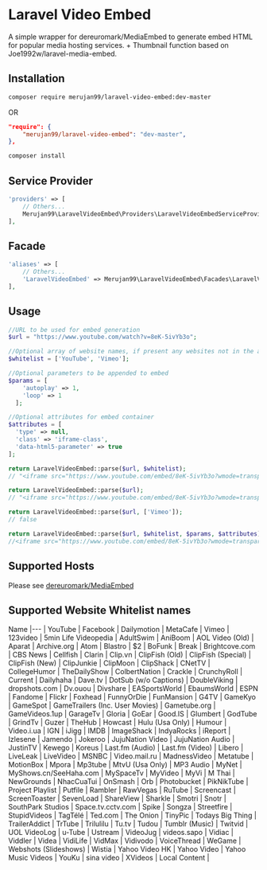 # Laravel Video Embed

A simple wrapper for dereuromark/MediaEmbed to generate embed HTML for popular media hosting services. + Thumbnail function based on Joe1992w/laravel-media-embed.

## Installation
````bash
composer require merujan99/laravel-video-embed:dev-master
````
OR
````json
"require": {
    "merujan99/laravel-video-embed": "dev-master",
},
````
````bash
composer install
````

## Service Provider
````php
'providers' => [
    // Others...
    Merujan99\LaravelVideoEmbed\Providers\LaravelVideoEmbedServiceProvider::class,
],
````

## Facade
````php
'aliases' => [
    // Others...
    'LaravelVideoEmbed' => Merujan99\LaravelVideoEmbed\Facades\LaravelVideoEmbed::class,
],
````

## Usage

````php
//URL to be used for embed generation
$url = "https://www.youtube.com/watch?v=8eK-5ivYb3o";

//Optional array of website names, if present any websites not in the array will result in false being returned by the parser
$whitelist = ['YouTube', 'Vimeo'];

//Optional parameters to be appended to embed
$params = [
    'autoplay' => 1,
    'loop' => 1
  ];

//Optional attributes for embed container
$attributes = [
  'type' => null,
  'class' => 'iframe-class',
  'data-html5-parameter' => true
];

return LaravelVideoEmbed::parse($url, $whitelist);
// "<iframe src="https://www.youtube.com/embed/8eK-5ivYb3o?wmode=transparent" type="text/html" width="480" height="295" frameborder="0" allowfullscreen></iframe>"

return LaravelVideoEmbed::parse($url);
// "<iframe src="https://www.youtube.com/embed/8eK-5ivYb3o?wmode=transparent" type="text/html" width="480" height="295" frameborder="0" allowfullscreen></iframe>"

return LaravelVideoEmbed::parse($url, ['Vimeo']);
// false

return LaravelVideoEmbed::parse($url, $whitelist, $params, $attributes)
//<iframe src="https://www.youtube.com/embed/8eK-5ivYb3o?wmode=transparent&amp;autoplay=1&amp;loop=1" type="" width="480" height="295" frameborder="0" allowfullscreen class="iframe-class" data-html5-parameter></iframe>
````

## Supported Hosts

Please see [dereuromark/MediaEmbed](https://github.com/dereuromark/MediaEmbed)

## Supported Website Whitelist names
Name |--- |
YouTube |
Facebook |
Dailymotion |
MetaCafe |
Vimeo |
123video |
5min Life Videopedia |
AdultSwim |
AniBoom |
AOL Video (Old) |
Aparat |
Archive.org |
Atom |
Blastro |
$2 |
BoFunk |
Break |
Brightcove.com |
CBS News |
Cellfish |
Clarin |
Clip.vn |
ClipFish (Old) |
ClipFish (Special) |
ClipFish (New) |
ClipJunkie |
ClipMoon |
ClipShack |
CNetTV |
CollegeHumor |
TheDailyShow |
ColbertNation |
Crackle |
CrunchyRoll |
Current |
Dailyhaha |
Dave.tv |
DotSub (w/o Captions) |
DoubleViking |
dropshots.com |
Dv.ouou |
Divshare |
EASportsWorld |
EbaumsWorld |
ESPN |
Fandome |
Flickr |
Foxhead |
FunnyOrDie |
FunMansion |
G4TV |
GameKyo |
GameSpot |
GameTrailers (Inc. User Movies) |
Gametube.org |
GameVideos.1up |
GarageTv |
Gloria |
GoEar |
Good.IS |
Glumbert |
GodTube |
GrindTv |
Guzer |
TheHub |
Howcast |
Hulu (Usa Only) |
Humour |
Video.i.ua |
IGN |
iJigg |
IMDB |
ImageShack |
IndyaRocks |
iReport |
Izlesene |
Jamendo |
Jokeroo |
JujuNation Video |
JujuNation Audio |
JustinTV |
Kewego |
Koreus |
Last.fm (Audio) |
Last.fm (Video) |
Libero |
LiveLeak |
LiveVideo |
MSNBC |
Video.mail.ru |
MadnessVideo |
Metatube |
MotionBox |
Mpora |
Mp3tube |
MtvU (Usa Only) |
MP3 Audio |
MyNet |
MyShows.cn/SeeHaha.com |
MySpaceTv |
MyVideo |
MyVi |
M Thai |
NewGrounds |
NhacCuaTui |
OnSmash |
Orb |
Photobucket |
PikNikTube |
Project Playlist |
Putfile |
Rambler |
RawVegas |
RuTube |
Screencast |
ScreenToaster |
SevenLoad |
ShareView |
Sharkle |
Smotri |
Snotr |
SouthPark Studios |
Space.tv.cctv.com |
Spike |
Songza |
Streetfire |
StupidVideos |
TagTélé |
Ted.com |
The Onion |
TinyPic |
Todays Big Thing |
TrailerAddict |
TrTube |
Trilulilu |
Tu.tv |
Tudou |
Tumblr (Music) |
Twitvid |
UOL VideoLog |
u-Tube |
Ustream |
VideoJug |
videos.sapo |
Vidiac |
Viddler |
Videa |
VidiLife |
VidMax |
Vidivodo |
VoiceThread |
WeGame |
Webshots (Slideshows) |
Wistia |
Yahoo Video HK |
Yahoo Video |
Yahoo Music Videos |
YouKu |
sina video |
XVideos |
Local Content |
